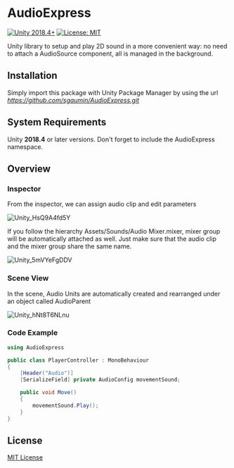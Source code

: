 # AudioExpress
[![Unity 2018.4+](https://img.shields.io/badge/unity-2018.4%2B-blue.svg)](https://unity3d.com/get-unity/download)
[![License: MIT](https://img.shields.io/badge/License-MIT-brightgreen.svg)](https://github.com/sgaumin/AudioExpress/blob/main/LICENSE.md)

Unity library to setup and play 2D sound in a more convenient way: no need to attach a AudioSource component, all is managed in the background.

## Installation
Simply import this package with Unity Package Manager by using the url *https://github.com/sgaumin/AudioExpress.git*

## System Requirements
Unity **2018.4** or later versions. Don't forget to include the AudioExpress namespace.

## Overview

### Inspector
From the inspector, we can assign audio clip and edit parameters

![Unity_HsQ9A4fd5Y](https://user-images.githubusercontent.com/16069763/194754562-21a9036e-b1dc-4176-9eda-061ce952f745.png)

If you follow the hierarchy Assets/Sounds/Audio Mixer.mixer, mixer group will be automatically attached as well. Just make sure that the audio clip and the mixer group share the same name.

![Unity_5mVYeFgDDV](https://user-images.githubusercontent.com/16069763/194755505-5bed038e-f7f6-4c95-a3d9-9bb33c8c9307.png)


### Scene View
In the scene, Audio Units are automatically created and rearranged under an object called AudioParent

![Unity_hNt8T6NLnu](https://user-images.githubusercontent.com/16069763/194754328-edc2d5b4-a147-4e91-80ed-a819ed4a50b2.png)


### Code Example
```csharp
using AudioExpress

public class PlayerController : MonoBehaviour
{
	[Header("Audio")]
	[SerializeField] private AudioConfig movementSound;

	public void Move()
	{
		movementSound.Play();
	}
}
```
## License

[MIT License](https://github.com/sgaumin/AudioExpress/blob/main/LICENSE.md)
